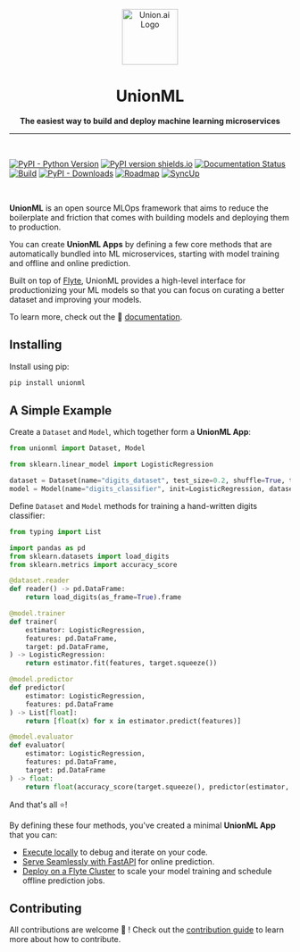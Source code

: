 <p align="center">
  <img src="https://raw.githubusercontent.com/unionai-oss/unionml/main/docs/source/_static/images/union-logo.svg" alt="Union.ai Logo" width="100">
</p>

<h1 align="center">UnionML</h1>

<p align="center">
    <strong>The easiest way to build and deploy machine learning microservices</strong>
</p>

---

<br>

[![PyPI - Python Version](https://img.shields.io/pypi/pyversions/unionml?style=for-the-badge)](https://pypi.org/project/unionml/)
[![PyPI version shields.io](https://img.shields.io/pypi/v/unionml?style=for-the-badge)](https://pypi.org/project/unionml/)
[![Documentation Status](https://img.shields.io/readthedocs/unionml/latest?style=for-the-badge)](https://unionml.readthedocs.io/en/latest/?badge=latest)
[![Build](https://img.shields.io/github/workflow/status/unionai-oss/unionml/Python%20application/main?style=for-the-badge)](https://github.com/unionai-oss/unionml/actions/workflows/build.yml)
[![PyPI - Downloads](https://img.shields.io/pypi/dm/unionml?style=for-the-badge)](https://pypistats.org/packages/unionml)
[![Roadmap](https://img.shields.io/badge/Project-Roadmap-blueviolet?style=for-the-badge)](https://github.com/orgs/unionai-oss/projects/1/views/4)
[![SyncUp](https://img.shields.io/badge/Event-OSS_Sync-yellow?style=for-the-badge)](https://calendar.google.com/event?action=TEMPLATE&tmeid=MjVyYzFjdWFtNWQ5ZzFnOGdwNWE3c2FraTEgY19pYXA2NDBzZGIwbnR0NjRuaWloNmJ2MTRuc0Bn&tmsrc=c_iap640sdb0ntt64niih6bv14ns%40group.calendar.google.com)

<br>


**UnionML** is an open source MLOps framework that aims to reduce the boilerplate and friction
that comes with building models and deploying them to production.

You can create **UnionML Apps** by defining a few core methods that are automatically bundled
into ML microservices, starting with model training and offline and online prediction.

Built on top of [Flyte](https://docs.flyte.org/en/latest/), UnionML provides a high-level
interface for productionizing your ML models so that you can focus on curating a better dataset
and improving your models.

To learn more, check out the 📖 [documentation](https://unionml.readthedocs.io).

## Installing

Install using pip:

```bash
pip install unionml
```

## A Simple Example

Create a `Dataset` and `Model`, which together form a **UnionML App**:

```python
from unionml import Dataset, Model

from sklearn.linear_model import LogisticRegression

dataset = Dataset(name="digits_dataset", test_size=0.2, shuffle=True, targets=["target"])
model = Model(name="digits_classifier", init=LogisticRegression, dataset=dataset)
```

Define `Dataset` and `Model` methods for training a hand-written digits classifier:

```python
from typing import List

import pandas as pd
from sklearn.datasets import load_digits
from sklearn.metrics import accuracy_score

@dataset.reader
def reader() -> pd.DataFrame:
    return load_digits(as_frame=True).frame

@model.trainer
def trainer(
    estimator: LogisticRegression,
    features: pd.DataFrame,
    target: pd.DataFrame,
) -> LogisticRegression:
    return estimator.fit(features, target.squeeze())

@model.predictor
def predictor(
    estimator: LogisticRegression,
    features: pd.DataFrame
) -> List[float]:
    return [float(x) for x in estimator.predict(features)]

@model.evaluator
def evaluator(
    estimator: LogisticRegression,
    features: pd.DataFrame,
    target: pd.DataFrame
) -> float:
    return float(accuracy_score(target.squeeze(), predictor(estimator, features)))
```

And that's all ⭐️!

By defining these four methods, you've created a minimal **UnionML App** that you can:

- [Execute locally](https://unionml.readthedocs.io/en/latest/index.html#train-and-predict-locally) to debug and iterate on your code.
- [Serve Seamlessly with FastAPI](https://unionml.readthedocs.io/en/latest/index.html#serve-seamlessly-with-fastapi) for online prediction.
- [Deploy on a Flyte Cluster](https://unionml.readthedocs.io/en/latest/deploying.html) to scale your model training and schedule offline prediction jobs.

## Contributing

All contributions are welcome 🤝 ! Check out the [contribution guide](https://unionml.readthedocs.io/en/latest/contributing.html) to learn more about how to contribute.

